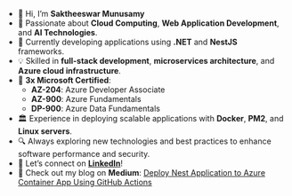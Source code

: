 - 👋 Hi, I’m **Saktheeswar Munusamy**
- 🔮 Passionate about **Cloud Computing**, **Web Application Development**, and **AI Technologies**.
- 🌱 Currently developing applications using **.NET** and **NestJS** frameworks.
- 💡 Skilled in **full-stack development**, **microservices architecture**, and **Azure cloud infrastructure**.
- 🌟 **3x Microsoft Certified**:
  - **AZ-204**: Azure Developer Associate
  - **AZ-900**: Azure Fundamentals
  - **DP-900**: Azure Data Fundamentals
- 🏛️ Experience in deploying scalable applications with **Docker**, **PM2**, and **Linux servers**.
- 🔍 Always exploring new technologies and best practices to enhance software performance and security.
- 📢 Let’s connect on [**LinkedIn**](https://www.linkedin.com/in/saktheeswaran-munusamy-979a7823a)!
- 📅 Check out my blog on **Medium**: [Deploy Nest Application to Azure Container App Using GitHub Actions](https://medium.com/@sakthisakthi10310/deploy-nest-application-to-azure-container-app-using-github-actions-42bb768c5b71)

<!---
saktheeswar/saktheeswar is a ✨ special ✨ repository because its `README.md` (this file) appears on your GitHub profile.
You can click the Preview link to take a look at your changes.
--->
